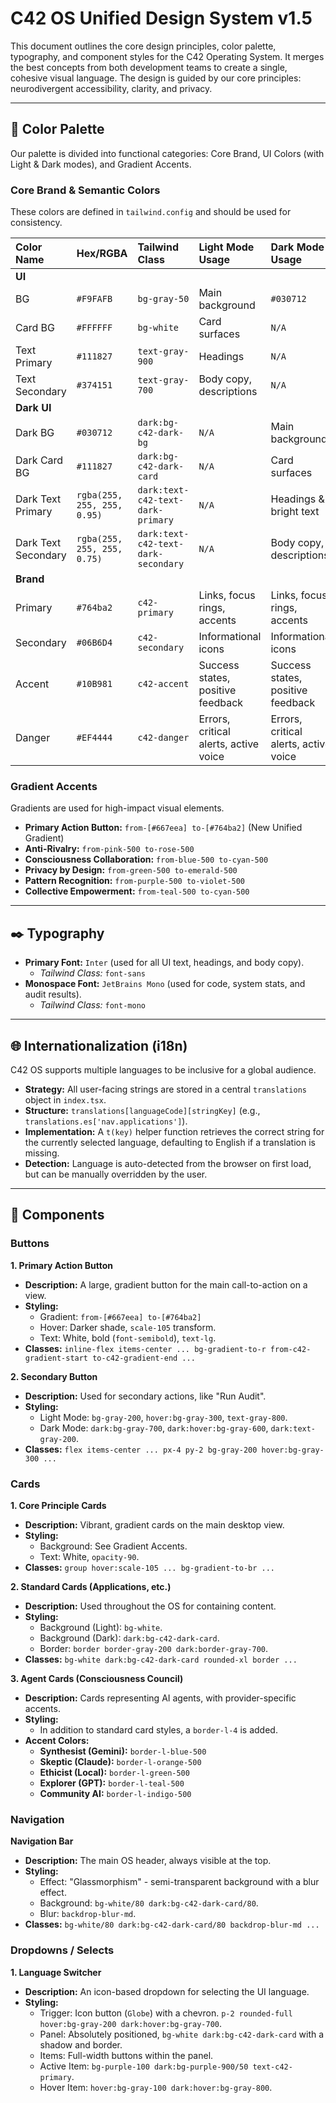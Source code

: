 
# C42 OS Unified Design System v1.5

This document outlines the core design principles, color palette, typography, and component styles for the C42 Operating System. It merges the best concepts from both development teams to create a single, cohesive visual language. The design is guided by our core principles: neurodivergent accessibility, clarity, and privacy.

---

## 🎨 Color Palette

Our palette is divided into functional categories: Core Brand, UI Colors (with Light & Dark modes), and Gradient Accents.

### Core Brand & Semantic Colors

These colors are defined in `tailwind.config` and should be used for consistency.

| Color Name   | Hex/RGBA                            | Tailwind Class                | Light Mode Usage                   | Dark Mode Usage                      |
| :----------- | :---------------------------------- | :---------------------------- | :--------------------------------- | :----------------------------------- |
| **UI**       |                                     |                               |                                    |                                      |
| BG           | `#F9FAFB`                           | `bg-gray-50`                  | Main background                    | `#030712`                                |
| Card BG      | `#FFFFFF`                           | `bg-white`                    | Card surfaces                      | `N/A`                                |
| Text Primary | `#111827`                           | `text-gray-900`               | Headings                           | `N/A`                                |
| Text Secondary| `#374151`                          | `text-gray-700`               | Body copy, descriptions            | `N/A`                                |
| **Dark UI**  |                                     |                               |                                    |                                      |
| Dark BG      | `#030712`                           | `dark:bg-c42-dark-bg`         | `N/A`                              | Main background                      |
| Dark Card BG | `#111827`                           | `dark:bg-c42-dark-card`       | `N/A`                              | Card surfaces                      |
| Dark Text Primary | `rgba(255, 255, 255, 0.95)`    | `dark:text-c42-text-dark-primary`| `N/A`                              | Headings & bright text               |
| Dark Text Secondary | `rgba(255, 255, 255, 0.75)`  | `dark:text-c42-text-dark-secondary` | `N/A`                            | Body copy, descriptions              |
| **Brand**    |                                     |                               |                                    |                                      |
| Primary      | `#764ba2`                           | `c42-primary`                 | Links, focus rings, accents        | Links, focus rings, accents          |
| Secondary    | `#06B6D4`                           | `c42-secondary`               | Informational icons                | Informational icons                  |
| Accent       | `#10B981`                           | `c42-accent`                  | Success states, positive feedback  | Success states, positive feedback    |
| Danger       | `#EF4444`                           | `c42-danger`                  | Errors, critical alerts, active voice | Errors, critical alerts, active voice|

### Gradient Accents

Gradients are used for high-impact visual elements.

- **Primary Action Button:** `from-[#667eea] to-[#764ba2]` (New Unified Gradient)
- **Anti-Rivalry:** `from-pink-500 to-rose-500`
- **Consciousness Collaboration:** `from-blue-500 to-cyan-500`
- **Privacy by Design:** `from-green-500 to-emerald-500`
- **Pattern Recognition:** `from-purple-500 to-violet-500`
- **Collective Empowerment:** `from-teal-500 to-cyan-500`

---

## ✒️ Typography

- **Primary Font:** `Inter` (used for all UI text, headings, and body copy).
  - *Tailwind Class:* `font-sans`
- **Monospace Font:** `JetBrains Mono` (used for code, system stats, and audit results).
  - *Tailwind Class:* `font-mono`

---

## 🌐 Internationalization (i18n)

C42 OS supports multiple languages to be inclusive for a global audience.

- **Strategy:** All user-facing strings are stored in a central `translations` object in `index.tsx`.
- **Structure:** `translations[languageCode][stringKey]` (e.g., `translations.es['nav.applications']`).
- **Implementation:** A `t(key)` helper function retrieves the correct string for the currently selected language, defaulting to English if a translation is missing.
- **Detection:** Language is auto-detected from the browser on first load, but can be manually overridden by the user.

---

## 🧱 Components

### Buttons

**1. Primary Action Button**
- **Description:** A large, gradient button for the main call-to-action on a view.
- **Styling:**
  - Gradient: `from-[#667eea] to-[#764ba2]`
  - Hover: Darker shade, `scale-105` transform.
  - Text: White, bold (`font-semibold`), `text-lg`.
- **Classes:** `inline-flex items-center ... bg-gradient-to-r from-c42-gradient-start to-c42-gradient-end ...`

**2. Secondary Button**
- **Description:** Used for secondary actions, like "Run Audit".
- **Styling:**
  - Light Mode: `bg-gray-200`, `hover:bg-gray-300`, `text-gray-800`.
  - Dark Mode: `dark:bg-gray-700`, `dark:hover:bg-gray-600`, `dark:text-gray-200`.
- **Classes:** `flex items-center ... px-4 py-2 bg-gray-200 hover:bg-gray-300 ...`

### Cards

**1. Core Principle Cards**
- **Description:** Vibrant, gradient cards on the main desktop view.
- **Styling:**
  - Background: See Gradient Accents.
  - Text: White, `opacity-90`.
- **Classes:** `group hover:scale-105 ... bg-gradient-to-br ...`

**2. Standard Cards (Applications, etc.)**
- **Description:** Used throughout the OS for containing content.
- **Styling:**
  - Background (Light): `bg-white`.
  - Background (Dark): `dark:bg-c42-dark-card`.
  - Border: `border border-gray-200 dark:border-gray-700`.
- **Classes:** `bg-white dark:bg-c42-dark-card rounded-xl border ...`

**3. Agent Cards (Consciousness Council)**
- **Description:** Cards representing AI agents, with provider-specific accents.
- **Styling:**
  - In addition to standard card styles, a `border-l-4` is added.
- **Accent Colors:**
  - **Synthesist (Gemini):** `border-l-blue-500`
  - **Skeptic (Claude):** `border-l-orange-500`
  - **Ethicist (Local):** `border-l-green-500`
  - **Explorer (GPT):** `border-l-teal-500`
  - **Community AI:** `border-l-indigo-500`

### Navigation

**Navigation Bar**
- **Description:** The main OS header, always visible at the top.
- **Styling:**
  - Effect: "Glassmorphism" - semi-transparent background with a blur effect.
  - Background: `bg-white/80 dark:bg-c42-dark-card/80`.
  - Blur: `backdrop-blur-md`.
- **Classes:** `bg-white/80 dark:bg-c42-dark-card/80 backdrop-blur-md ...`

### Dropdowns / Selects

**1. Language Switcher**
- **Description:** An icon-based dropdown for selecting the UI language.
- **Styling:**
  - Trigger: Icon button (`Globe`) with a chevron. `p-2 rounded-full hover:bg-gray-200 dark:hover:bg-gray-700`.
  - Panel: Absolutely positioned, `bg-white dark:bg-c42-dark-card` with a shadow and border.
  - Items: Full-width buttons within the panel.
  - Active Item: `bg-purple-100 dark:bg-purple-900/50 text-c42-primary`.
  - Hover Item: `hover:bg-gray-100 dark:hover:bg-gray-800`.
